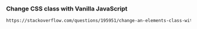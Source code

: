 ### Change CSS class with Vanilla JavaScript
```html
https://stackoverflow.com/questions/195951/change-an-elements-class-with-javascript#196038
```
